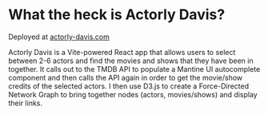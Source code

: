 # What the heck is Actorly Davis?

Deployed at [actorly-davis.com](https://www.actorlydavis.com/)

Actorly Davis is a Vite-powered React app that allows users to select between 2-6 actors and find the movies and shows that they have been in together. It calls out to the TMDB API to populate a Mantine UI autocomplete component and then calls the API again in order to get the movie/show credits of the selected actors. I then use D3.js to create a Force-Directed Network Graph to bring together nodes (actors, movies/shows) and display their links.
